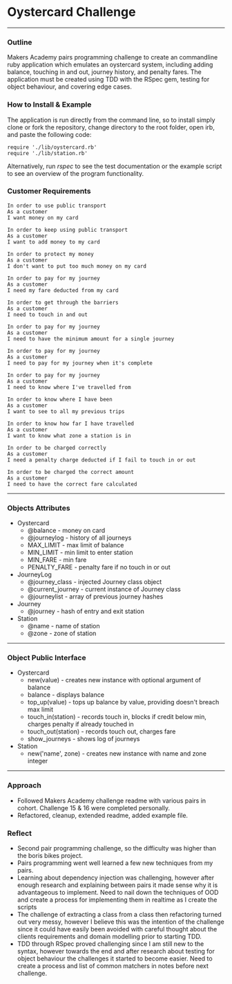 # Oystercard Challenge
--------

### Outline

Makers Academy pairs programming challenge to create an commandline ruby application which emulates an oystercard system, including adding balance, touching in and out, journey history, and penalty fares. The application must be created using TDD with the RSpec gem, testing for object behaviour, and covering edge cases.

### How to Install & Example

The application is run directly from the command line, so to install simply clone or fork the repository, change directory to the root folder, open irb, and paste the following code:
```
require './lib/oystercard.rb'
require './lib/station.rb'
```
Alternatively, run *rspec* to see the test documentation or the example script to see an overview of the program functionality.

### Customer Requirements

```
In order to use public transport
As a customer
I want money on my card
```
```
In order to keep using public transport
As a customer
I want to add money to my card
```
```
In order to protect my money
As a customer
I don't want to put too much money on my card
```
```
In order to pay for my journey
As a customer
I need my fare deducted from my card
```
```
In order to get through the barriers
As a customer
I need to touch in and out
```
```
In order to pay for my journey
As a customer
I need to have the minimum amount for a single journey
```
```
In order to pay for my journey
As a customer
I need to pay for my journey when it's complete
```
```
In order to pay for my journey
As a customer
I need to know where I've travelled from
```
```
In order to know where I have been
As a customer
I want to see to all my previous trips
```
```
In order to know how far I have travelled
As a customer
I want to know what zone a station is in
```
```
In order to be charged correctly
As a customer
I need a penalty charge deducted if I fail to touch in or out
```
```
In order to be charged the correct amount
As a customer
I need to have the correct fare calculated
```
--------

### Objects Attributes
* Oystercard
    - @balance         - money on card
    - @journeylog      - history of all journeys
    - MAX_LIMIT        - max limit of balance
    - MIN_LIMIT        - min limit to enter station
    - MIN_FARE         - min fare
    - PENALTY_FARE     - penalty fare if no touch in or out
* JourneyLog
    - @journey_class   - injected Journey class object
    - @current_journey - current instance of Journey class
    - @journeylist     - array of previous journey hashes
* Journey
    - @journey         - hash of entry and exit station
* Station
    - @name            - name of station
    - @zone            - zone of station
--------

### Object Public Interface
* Oystercard
    - new(value) - creates new instance with optional argument of balance
    - balance - displays balance
    - top_up(value) - tops up balance by value, providing doesn't breach max limit
    - touch_in(station) - records touch in, blocks if credit below min, charges penalty if already touched in
    - touch_out(station) - records touch out, charges fare
    - show_journeys - shows log of journeys
* Station
    - new('name', zone) - creates new instance with name and zone integer

--------

### Approach

* Followed Makers Academy challenge readme with various pairs in cohort. Challenge 15 & 16 were completed personally.
* Refactored, cleanup, extended readme, added example file.

### Reflect
* Second pair programming challenge, so the difficulty was higher than the boris bikes project.
* Pairs programming went well learned a few new techniques from my pairs.
* Learning about dependency injection was challenging, however after enough research and explaining between pairs it made sense why it is advantageous to implement. Need to nail down the techniques of OOD and create a process for implementing them in realtime as I create the scripts
* The challenge of extracting a class from a class then refactoring turned out very messy, however I believe this was the intention of the challenge since it could have easily been avoided with careful thought about the clients requirements and domain modelling prior to starting TDD.
* TDD through RSpec proved challenging since I am still new to the syntax, however towards the end and after research about testing for object behaviour the challenges it started to become easier. Need to create a process and list of common matchers in notes before next challenge.
